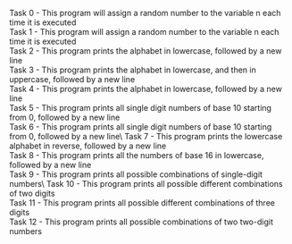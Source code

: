 Task 0 - This program will assign a random number to the variable n each time it is executed\
Task 1 - This program will assign a random number to the variable n each time it is executed\
Task 2 - This program prints the alphabet in lowercase, followed by a new line\
Task 3 - This program prints the alphabet in lowercase, and then in uppercase, followed by a new line\
Task 4 - This program prints the alphabet in lowercase, followed by a new line\
Task 5 - This program prints all single digit numbers of base 10 starting from 0, followed by a new line\
Task 6 - This program prints all single digit numbers of base 10 starting from 0, followed by a new line\ Task 7 - This program prints the lowercase alphabet in reverse, followed by a new line\
Task 8 - This program prints all the numbers of base 16 in lowercase, followed by a new line\
Task 9 - This program prints all possible combinations of single-digit numbers\ Task 10 - This program prints all possible different combinations of two digits\
Task 11 - This program prints all possible different combinations of three digits\
Task 12 - This program prints all possible combinations of two two-digit numbers
